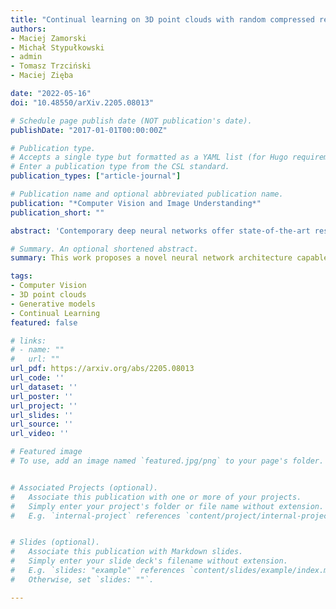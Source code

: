 ```yaml
---
title: "Continual learning on 3D point clouds with random compressed rehearsal"
authors:
- Maciej Zamorski
- Michał Stypułkowski
- admin
- Tomasz Trzciński
- Maciej Zięba

date: "2022-05-16"
doi: "10.48550/arXiv.2205.08013"

# Schedule page publish date (NOT publication's date).
publishDate: "2017-01-01T00:00:00Z"

# Publication type.
# Accepts a single type but formatted as a YAML list (for Hugo requirements).
# Enter a publication type from the CSL standard.
publication_types: ["article-journal"]

# Publication name and optional abbreviated publication name.
publication: "*Computer Vision and Image Understanding*"
publication_short: ""

abstract: 'Contemporary deep neural networks offer state-of-the-art results when applied to visual reasoning, e.g., in the context of 3D point cloud data. Point clouds are important datatype for precise modeling of three-dimensional environments, but effective processing of this type of data proves to be challenging. In the world of large, heavily-parameterized network architectures and continuously-streamed data, there is an increasing need for machine learning models that can be trained on additional data. Unfortunately, currently available models cannot fully leverage training on additional data without losing their past knowledge. Combating this phenomenon, called catastrophic forgetting, is one of the main objectives of continual learning. Continual learning for deep neural networks has been an active field of research, primarily in 2D computer vision, natural language processing, reinforcement learning, and robotics. However, in 3D computer vision, there are hardly any continual learning solutions specifically designed to take advantage of point cloud structure. This work proposes a novel neural network architecture capable of continual learning on 3D point cloud data. We utilize point cloud structure properties for preserving a heavily compressed set of past data. By using rehearsal and reconstruction as regularization methods of the learning process, our approach achieves a significant decrease of catastrophic forgetting compared to the existing solutions on several most popular point cloud datasets considering two continual learning settings: when a task is known beforehand, and in the challenging scenario of when task information is unknown to the model.'

# Summary. An optional shortened abstract.
summary: This work proposes a novel neural network architecture capable of continual learning on 3D point cloud data by using rehearsal and reconstruction as regularization methods of the learning process and achieves a significant decrease of catastrophic forgetting.

tags:
- Computer Vision
- 3D point clouds
- Generative models
- Continual Learning
featured: false

# links:
# - name: ""
#   url: ""
url_pdf: https://arxiv.org/abs/2205.08013
url_code: ''
url_dataset: ''
url_poster: ''
url_project: ''
url_slides: ''
url_source: ''
url_video: ''

# Featured image
# To use, add an image named `featured.jpg/png` to your page's folder. 


# Associated Projects (optional).
#   Associate this publication with one or more of your projects.
#   Simply enter your project's folder or file name without extension.
#   E.g. `internal-project` references `content/project/internal-project/index.md`.


# Slides (optional).
#   Associate this publication with Markdown slides.
#   Simply enter your slide deck's filename without extension.
#   E.g. `slides: "example"` references `content/slides/example/index.md`.
#   Otherwise, set `slides: ""`.

---
```

